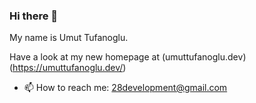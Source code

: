 ### Hi there 👋

My name is Umut Tufanoglu.

Have a look at my new homepage at (umuttufanoglu.dev)(https://umuttufanoglu.dev/)

- 📫 How to reach me: 28development@gmail.com

